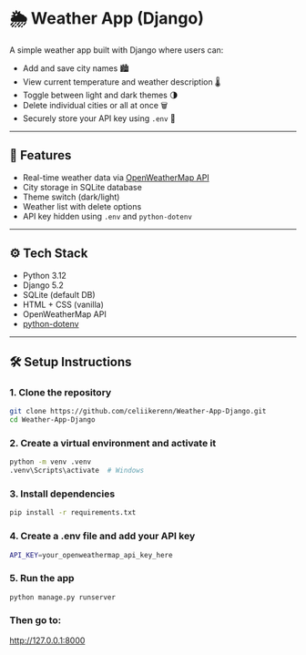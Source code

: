 # 🌦 Weather App (Django)

A simple weather app built with Django where users can:

- Add and save city names 🏙️
- View current temperature and weather description 🌡️
- Toggle between light and dark themes 🌗
- Delete individual cities or all at once 🗑️
- Securely store your API key using `.env` 🔐

---

## 🚀 Features

- Real-time weather data via [OpenWeatherMap API](https://openweathermap.org/api)
- City storage in SQLite database
- Theme switch (dark/light)
- Weather list with delete options
- API key hidden using `.env` and `python-dotenv`

---

## ⚙️ Tech Stack

- Python 3.12
- Django 5.2
- SQLite (default DB)
- HTML + CSS (vanilla)
- OpenWeatherMap API
- [python-dotenv](https://pypi.org/project/python-dotenv/)

---

## 🛠️ Setup Instructions

### 1. Clone the repository
```bash
git clone https://github.com/celiikerenn/Weather-App-Django.git
cd Weather-App-Django
```

### 2. Create a virtual environment and activate it
```bash
python -m venv .venv
.venv\Scripts\activate  # Windows
```

### 3. Install dependencies
```bash
pip install -r requirements.txt
```

### 4. Create a .env file and add your API key
```bash
API_KEY=your_openweathermap_api_key_here
```

### 5. Run the app
```bash
python manage.py runserver
```

### Then go to:
http://127.0.0.1:8000
